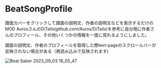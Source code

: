 # BeatSongProfile
譜面カバーをクリックして譜面の説明文、作者の説明文などを表示するだけのMOD
AurosさんのDiTails(github.com/Auros/DiTails)を参考に自分用に作者さんのプロフィール、その他いくつかの情報を一度に見れるようにしました。

譜面の説明文、作者のプロフィールを取得した際text-pageのスクロールバーが反映されない場合がある（再読み込みで反映されます)


![Beat Saber 2023_09_03 18_05_47](https://github.com/scifiHerb/BeatSongProfile/assets/109839172/341ffec0-f322-4f44-8a5e-22e605ac3772)
